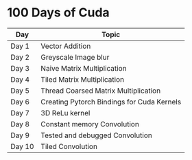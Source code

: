 # 100 Days of Cuda

| Day   | Topic |
| ----- | ----- |
| Day 1 | Vector Addition |
| Day 2 | Greyscale Image blur |
| Day 3 | Naive Matrix Multiplication |
| Day 4 | Tiled Matrix Multiplication |
| Day 5 | Thread Coarsed Matrix Multiplication |
| Day 6 | Creating Pytorch Bindings for Cuda Kernels |
| Day 7 | 3D ReLu kernel |
| Day 8 | Constant memory Convolution |
| Day 9 | Tested and debugged Convolution |
| Day 10 | Tiled Convolution |